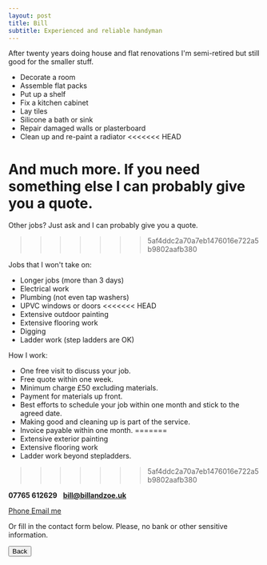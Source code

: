 ```yaml
---
layout: post
title: Bill
subtitle: Experienced and reliable handyman
---
```


After twenty years doing house and flat renovations I'm semi-retired but still good for the smaller stuff.

 - Decorate a room
 - Assemble flat packs
 - Put up a shelf
 - Fix a kitchen cabinet
 - Lay tiles
 - Silicone a bath or sink
 - Repair damaged walls or plasterboard
 - Clean up and re-paint a radiator
<<<<<<< HEAD

And much more. If you need something else I can probably give you a quote.
=======
 
Other jobs? Just ask and I can probably give you a quote.
>>>>>>> 5af4ddc2a70a7eb1476016e722a5b9802aafb380

Jobs that I won't take on:
  - Longer jobs (more than 3 days)
  - Electrical work
  - Plumbing (not even tap washers)
  - UPVC windows or doors
<<<<<<< HEAD
  - Extensive outdoor painting
  - Extensive flooring work
  - Digging
  - Ladder work (step ladders are OK)

How I work:
  - One free visit to discuss your job.
  - Free quote within one week.
  - Minimum charge £50 excluding materials.
  - Payment for materials up front.
  - Best efforts to schedule your job within one month and stick to the agreed date.
  - Making good and cleaning up is part of the service.
  - Invoice payable within one month.
=======
  - Extensive exterior painting
  - Extensive flooring work  
  - Ladder work beyond stepladders.
>>>>>>> 5af4ddc2a70a7eb1476016e722a5b9802aafb380

**07765 612629**&nbsp;&nbsp;&nbsp;**bill@billandzoe.uk**

<a href="tel:643643636363}" title="Call me on 53535353535">
    <span class="fa-stack fa-lg" aria-hidden="true">
    <i class="fas fa-circle fa-stack-2x"></i>
    <i class="fas fa-phone fa-stack-1x fa-inverse"></i>
    </span>
    <span class="sr-only">Phone</span>
</a><a href="mailto:bill@billandzoe.uk" title="Email me at bill@billandzoe.uk">
      <span class="fa-stack fa-lg" aria-hidden="true">
        <i class="fas fa-circle fa-stack-2x"></i>
        <i class="fas fa-envelope fa-stack-1x fa-inverse"></i>
      </span>
      <span class="sr-only">Email me</span>
</a>

Or fill in the contact form below.
Please, no bank or other sensitive information.


<button onclick="window.history.back()">Back</button>



